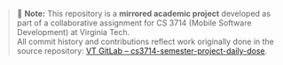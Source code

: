 > 📌 **Note:** This repository is a **mirrored academic project** developed as part of a collaborative assignment for CS 3714 (Mobile Software Development) at Virginia Tech.  
> All commit history and contributions reflect work originally done in the source repository: [VT GitLab – cs3714-semester-project-daily-dose](https://git.cs.vt.edu/aargmz02/cs3714-semester-project-daily-dose).
